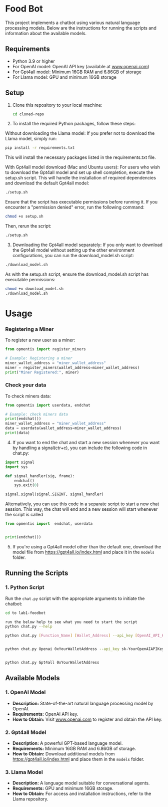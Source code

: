 # Food Bot 

This project implements a chatbot using various natural language processing models. Below are the instructions for running the scripts and information about the available models.

## Requirements

- Python 3.9 or higher
- For OpenAI model: OpenAI API key (available at www.openai.com)
- For Gpt4all model: Minimum 16GB RAM and 6.86GB of storage
- For Llama model: GPU and minimum 16GB storage

## Setup

1. Clone this repository to your local machine:

   ```bash
   cd cloned-repo
2. To install the required Python packages, follow these steps:

Without downloading the Llama model:
If you prefer not to download the Llama model, simply run:
```bash
pip install -r requirements.txt
```
This will install the necessary packages listed in the requirements.txt file.

With Gpt4all model download (Mac and Ubuntu users):
For users who wish to download the Gpt4all model and set up shell completion, execute the setup.sh script. This will handle the installation of required dependencies and download the default Gpt4all model:
```bash
./setup.sh
```
Ensure that the script has executable permissions before running it. If you encounter a "permission denied" error, run the following command:
```bash
chmod +x setup.sh
```
Then, rerun the script:
```bash
./setup.sh
```
3. Downloading the Gpt4all model separately:
If you only want to download the Gpt4all model without setting up the other environment configurations, you can run the download_model.sh script:
```bash
./download_model.sh
```

As with the setup.sh script, ensure the download_model.sh script has executable permissions:

```bash
chmod +x download_model.sh
./download_model.sh
```


# Usage

### Registering a Miner
To register a new user as a miner:

```python
from opmentis import register_miners

# Example: Registering a miner
miner_wallet_address = "miner_wallet_address"
miner = register_miners(wallet_address=miner_wallet_address)
print("Miner Registered:", miner)
```
### Check your data
To check miners data:

```python
from opmentis import userdata, endchat

# Example: check miners data
print(endchat())
miner_wallet_address = "miner_wallet_address"
data = userdata(wallet_address=miner_wallet_address)
print(data)

```
4. If you want to end the chat and start a new session whenever you want by handling a signal(ctr+c), you can include the following code in chat.py:

```python
import signal
import sys

def signal_handler(sig, frame):
    endchat()
    sys.exit(0)

signal.signal(signal.SIGINT, signal_handler)
```
Alternatively, you can use this code in a separate script to start a new chat session. This way, the chat will end and a new session will start whenever the script is called 

```python
from opmentis import  endchat, userdata


print(endchat())
```

5. If you're using a Gpt4all model other than the default one, download the model file from https://gpt4all.io/index.html and place it in the `models` folder.



## Running the Scripts

### 1. Python Script

Run the `chat.py` script with the appropriate arguments to initiate the chatbot:

```bash
cd to lab1-foodbot

run the below help to see what you need to start the script
python chat.py --help

python chat.py [Function_Name] [Wallet_Address] --api_key [OpenAI_API_Key]


python chat.py Openai 0xYourWalletAddress --api_key sk-YourOpenAIAPIKey


python chat.py Gpt4all 0xYourWalletAddress
```


## Available Models

### 1. OpenAI Model

- **Description:** State-of-the-art natural language processing model by OpenAI.
- **Requirements:** OpenAI API key.
- **How to Obtain:** Visit www.openai.com to register and obtain the API key.

### 2. Gpt4all Model

- **Description:** A powerful GPT-based language model.
- **Requirements:** Minimum 16GB RAM and 6.86GB of storage.
- **How to Obtain:** Download additional models from https://gpt4all.io/index.html and place them in the `models` folder.

### 3. Llama Model

- **Description:** A language model suitable for conversational agents.
- **Requirements:** GPU and minimum 16GB storage.
- **How to Obtain:** For access and installation instructions, refer to the Llama repository.



